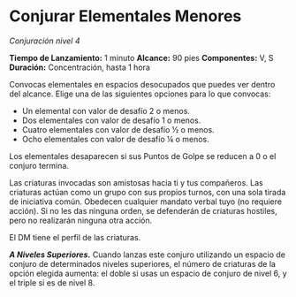 # Conjurar Elementales Menores
_Conjuración nivel 4_

**Tiempo de Lanzamiento:** 1 minuto
**Alcance:** 90 pies
**Componentes:** V, S
**Duración:** Concentración, hasta 1 hora

Convocas elementales en espacios desocupados que puedes ver dentro del alcance. Elige una de las siguientes opciones para lo que convocas:

- Un elemental con valor de desafío 2 o menos.
- Dos elementales con valor de desafío 1 o menos.
- Cuatro elementales con valor de desafío ½ o menos.
- Ocho elementales con valor de desafío ¼ o menos.

Los elementales desaparecen si sus Puntos de Golpe se reducen a 0 o el conjuro termina.

Las criaturas invocadas son amistosas hacia ti y tus compañeros. Las criaturas actúan como un grupo con sus propios turnos, con una sola tirada de iniciativa común. Obedecen cualquier mandato verbal tuyo (no requiere acción). Si no les das ninguna orden, se defenderán de criaturas hostiles, pero no realizarán ninguna otra acción.

El DM tiene el perfil de las criaturas.

**_A Niveles Superiores._** Cuando lanzas este conjuro utilizando un espacio de conjuro de determinados niveles superiores, el número de criaturas de la opción elegida aumenta: el doble si usas un espacio de conjuro de nivel 6, y el triple si es de nivel 8.